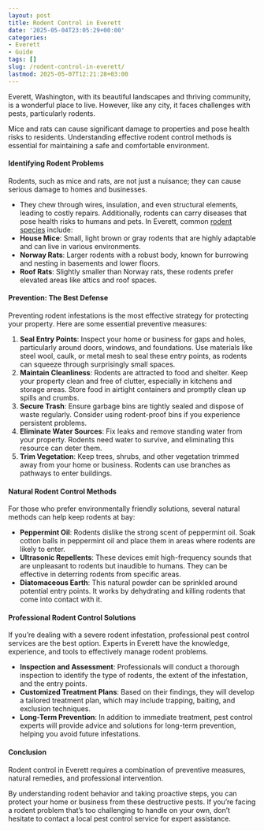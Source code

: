 ```yaml
---
layout: post
title: Rodent Control in Everett
date: '2025-05-04T23:05:29+00:00'
categories:
- Everett
- Guide
tags: []
slug: /rodent-control-in-everett/
lastmod: 2025-05-07T12:21:28+03:00
---
```


Everett, Washington, with its beautiful landscapes and thriving community, is a wonderful place to live. However, like any city, it faces challenges with pests, particularly rodents.

Mice and rats can cause significant damage to properties and pose health risks to residents. Understanding effective rodent control methods is essential for maintaining a safe and comfortable environment.
#### Identifying Rodent Problems
Rodents, such as mice and rats, are not just a nuisance; they can cause serious damage to homes and businesses.
- They chew through wires, insulation, and even structural elements, leading to costly repairs. Additionally, rodents can carry diseases that pose health risks to humans and pets.
In Everett, common
[rodent species](https://pestpolicy.com/best-chipmunk-repellents/)
include:
- **House Mice**: Small, light brown or gray rodents that are highly adaptable and can live in various environments.
- **Norway Rats**: Larger rodents with a robust body, known for burrowing and nesting in basements and lower floors.
- **Roof Rats**: Slightly smaller than Norway rats, these rodents prefer elevated areas like attics and roof spaces.
#### Prevention: The Best Defense
Preventing rodent infestations is the most effective strategy for protecting your property. Here are some essential preventive measures:
1. **Seal Entry Points**: Inspect your home or business for gaps and holes, particularly around doors, windows, and foundations. Use materials like steel wool, caulk, or metal mesh to seal these entry points, as rodents can squeeze through surprisingly small spaces.
2. **Maintain Cleanliness**: Rodents are attracted to food and shelter. Keep your property clean and free of clutter, especially in kitchens and storage areas. Store food in airtight containers and promptly clean up spills and crumbs.
3. **Secure Trash**: Ensure garbage bins are tightly sealed and dispose of waste regularly. Consider using rodent-proof bins if you experience persistent problems.
4. **Eliminate Water Sources**: Fix leaks and remove standing water from your property. Rodents need water to survive, and eliminating this resource can deter them.
5. **Trim Vegetation**: Keep trees, shrubs, and other vegetation trimmed away from your home or business. Rodents can use branches as pathways to enter buildings.
#### Natural Rodent Control Methods
For those who prefer environmentally friendly solutions, several natural methods can help keep rodents at bay:
- **Peppermint Oil**: Rodents dislike the strong scent of peppermint oil. Soak cotton balls in peppermint oil and place them in areas where rodents are likely to enter.
- **Ultrasonic Repellents**: These devices emit high-frequency sounds that are unpleasant to rodents but inaudible to humans. They can be effective in deterring rodents from specific areas.
- **Diatomaceous Earth**: This natural powder can be sprinkled around potential entry points. It works by dehydrating and killing rodents that come into contact with it.
#### Professional Rodent Control Solutions
If you’re dealing with a severe rodent infestation, professional pest control services are the best option. Experts in Everett have the knowledge, experience, and tools to effectively manage rodent problems.
- **Inspection and Assessment**: Professionals will conduct a thorough inspection to identify the type of rodents, the extent of the infestation, and the entry points.
- **Customized Treatment Plans**: Based on their findings, they will develop a tailored treatment plan, which may include trapping, baiting, and exclusion techniques.
- **Long-Term Prevention**: In addition to immediate treatment, pest control experts will provide advice and solutions for long-term prevention, helping you avoid future infestations.
#### Conclusion
Rodent control in Everett requires a combination of preventive measures, natural remedies, and professional intervention.

By understanding rodent behavior and taking proactive steps, you can protect your home or business from these destructive pests. If you’re facing a rodent problem that’s too challenging to handle on your own, don’t hesitate to contact a local pest control service for expert assistance.
